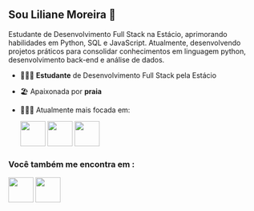 ## Sou Liliane Moreira 👋
Estudante de Desenvolvimento Full Stack na Estácio, aprimorando habilidades em Python, SQL e JavaScript. Atualmente, desenvolvendo projetos práticos para consolidar conhecimentos em linguagem python, desenvolvimento back-end e análise de dados.

- 👩🏻‍🎓 **Estudante** de Desenvolvimento Full Stack pela Estácio
- 🏖️ Apaixonada por **praia**
- 👩🏻‍💻 Atualmente mais focada em:

  <div display = "inline">
  <img widht= "50" height = "50" src = "https://github.com/user-attachments/assets/e1089722-7cec-409e-8739-3007bc8d2ec8"/>
  <img widht = "50" height = "50" src = "https://github.com/user-attachments/assets/fdc2cc94-ab2a-4f6c-85e9-41f5ac9d1539"/>
  <img widht = "50" height = "50" src="https://devicon-website.vercel.app/api/javascript/original.svg"></img>

 </div>

### Você também me encontra em : 

  <img widht = "50" height = "50" src= "https://github.com/user-attachments/assets/106b34e2-026a-4bf5-b44b-4b0d8bd44a42" />
  <img widht = "50" height = "50" src="https://github.com/user-attachments/assets/e71c1533-7527-449e-8f18-ab07023aa331" />





